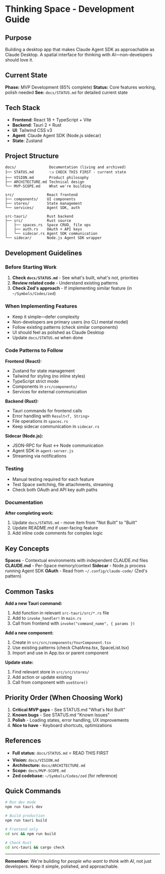 # Thinking Space - Development Guide

## Purpose

Building a desktop app that makes Claude Agent SDK as approachable as Claude Desktop. A spatial interface for thinking with AI—non-developers should love it.

## Current State

**Phase:** MVP Development (85% complete)
**Status:** Core features working, polish needed
**See:** `docs/STATUS.md` for detailed current state

## Tech Stack

- **Frontend**: React 18 + TypeScript + Vite
- **Backend**: Tauri 2 + Rust
- **UI**: Tailwind CSS v3
- **Agent**: Claude Agent SDK (Node.js sidecar)
- **State**: Zustand

## Project Structure

```
docs/               Documentation (living and archived)
├── STATUS.md       👈 CHECK THIS FIRST - current state
├── VISION.md       Product philosophy
├── ARCHITECTURE.md Technical design
└── MVP-SCOPE.md    What we're building

src/               React frontend
├── components/    UI components
├── stores/        State management
└── services/      Agent SDK, auth

src-tauri/         Rust backend
├── src/           Rust source
│   ├── spaces.rs  Space CRUD, file ops
│   ├── auth.rs    OAuth + API keys
│   └── sidecar.rs Agent SDK communication
└── sidecar/       Node.js Agent SDK wrapper
```

## Development Guidelines

### Before Starting Work

1. **Check `docs/STATUS.md`** - See what's built, what's not, priorities
2. **Review related code** - Understand existing patterns
3. **Check Zed's approach** - If implementing similar feature (in `~/Symbols/Codes/zed`)

### When Implementing Features

- Keep it simple—defer complexity
- Non-developers are primary users (no CLI mental model)
- Follow existing patterns (check similar components)
- UI should feel as polished as Claude Desktop
- Update `docs/STATUS.md` when done

### Code Patterns to Follow

**Frontend (React):**

- Zustand for state management
- Tailwind for styling (no inline styles)
- TypeScript strict mode
- Components in `src/components/`
- Services for external communication

**Backend (Rust):**

- Tauri commands for frontend calls
- Error handling with `Result<T, String>`
- File operations in `spaces.rs`
- Keep sidecar communication in `sidecar.rs`

**Sidecar (Node.js):**

- JSON-RPC for Rust ↔ Node communication
- Agent SDK in `agent-server.js`
- Streaming via notifications

### Testing

- Manual testing required for each feature
- Test Space switching, file attachments, streaming
- Check both OAuth and API key auth paths

### Documentation

**After completing work:**

1. Update `docs/STATUS.md` - move item from "Not Built" to "Built"
2. Update README.md if user-facing feature
3. Add inline code comments for complex logic

## Key Concepts

**Spaces** - Contextual environments with independent CLAUDE.md files
**CLAUDE.md** - Per-Space memory/context
**Sidecar** - Node.js process running Agent SDK
**OAuth** - Read from `~/.config/claude-code/` (Zed's pattern)

## Common Tasks

**Add a new Tauri command:**

1. Add function in relevant `src-tauri/src/*.rs` file
2. Add to `invoke_handler!` in `main.rs`
3. Call from frontend with `invoke("command_name", { params })`

**Add a new component:**

1. Create in `src/src/components/YourComponent.tsx`
2. Use existing patterns (check ChatArea.tsx, SpaceList.tsx)
3. Import and use in App.tsx or parent component

**Update state:**

1. Find relevant store in `src/src/stores/`
2. Add action or update existing
3. Call from component with `useStore()`

## Priority Order (When Choosing Work)

1. **Critical MVP gaps** - See STATUS.md "What's Not Built"
2. **Known bugs** - See STATUS.md "Known Issues"
3. **Polish** - Loading states, error handling, UX improvements
4. **Nice to have** - Keyboard shortcuts, optimizations

## References

- **Full status:** `docs/STATUS.md` ⭐ READ THIS FIRST
- **Vision:** `docs/VISION.md`
- **Architecture:** `docs/ARCHITECTURE.md`
- **Scope:** `docs/MVP-SCOPE.md`
- **Zed codebase:** `~/Symbols/Codes/zed` (for reference)

## Quick Commands

```bash
# Run dev mode
npm run tauri dev

# Build production
npm run tauri build

# Frontend only
cd src && npm run build

# Check Rust
cd src-tauri && cargo check
```

---

**Remember:** We're building for _people who want to think with AI_, not just developers. Keep it simple, polished, and approachable.

